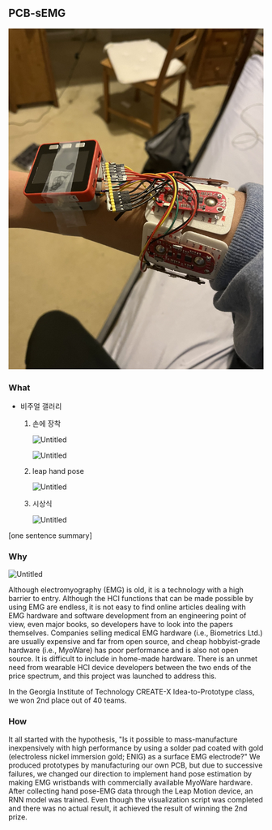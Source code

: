 ## PCB-sEMG

<!-- [![Untitled](/assets/MainPhoto_PCBEMG.jpeg)]((https://www.notion.so/Details-PCB-EMG-3878f8d2a0854c37ab88ce69706fd226)) -->
<img class="aspect-video object-cover rounded-lg hover:scale-102 transition-all duration-500 ease-in-out transform" src="/assets/MainPhoto_PCBEMG.jpeg">


### What

- 비주얼 갤러리
    1. 손에 장착
        
        ![Untitled](https://s3-us-west-2.amazonaws.com/secure.notion-static.com/f968221a-a4c0-442e-afea-e61d3b4d3c5e/Untitled.jpeg)
        
        ![Untitled](https://s3-us-west-2.amazonaws.com/secure.notion-static.com/2861aee5-a747-4aa7-ac11-8f1e41f08ac6/Untitled.jpeg)
        
    2. leap hand pose
        
        ![Untitled](https://s3-us-west-2.amazonaws.com/secure.notion-static.com/77a31b4d-a290-4c4f-b37c-13e5fde4cd06/Untitled.jpeg)
        
    3. 시상식
        
        ![Untitled](https://s3-us-west-2.amazonaws.com/secure.notion-static.com/d1acf5d4-b124-485b-a227-16695ed66980/Untitled.jpeg)
        

[one sentence summary]

### Why

![Untitled](https://s3-us-west-2.amazonaws.com/secure.notion-static.com/f76a3977-94fc-4368-a481-3028691352a9/Untitled.png)

Although electromyography (EMG) is old, it is a technology with a high barrier to entry. Although the HCI functions that can be made possible by using EMG are endless, it is not easy to find online articles dealing with EMG hardware and software development from an engineering point of view, even major books, so developers have to look into the papers themselves. Companies selling medical EMG hardware (i.e., Biometrics Ltd.) are usually expensive and far from open source, and cheap hobbyist-grade hardware (i.e., MyoWare) has poor performance and is also not open source. It is difficult to include in home-made hardware. There is an unmet need from wearable HCI device developers between the two ends of the price spectrum, and this project was launched to address this.

In the Georgia Institute of Technology CREATE-X Idea-to-Prototype class, we won 2nd place out of 40 teams.

### How

It all started with the hypothesis, "Is it possible to mass-manufacture inexpensively with high performance by using a solder pad coated with gold (electroless nickel immersion gold; ENIG) as a surface EMG electrode?" We produced prototypes by manufacturing our own PCB, but due to successive failures, we changed our direction to implement hand pose estimation by making EMG wristbands with commercially available MyoWare hardware. After collecting hand pose-EMG data through the Leap Motion device, an RNN model was trained. Even though the visualization script was completed and there was no actual result, it achieved the result of winning the 2nd prize.